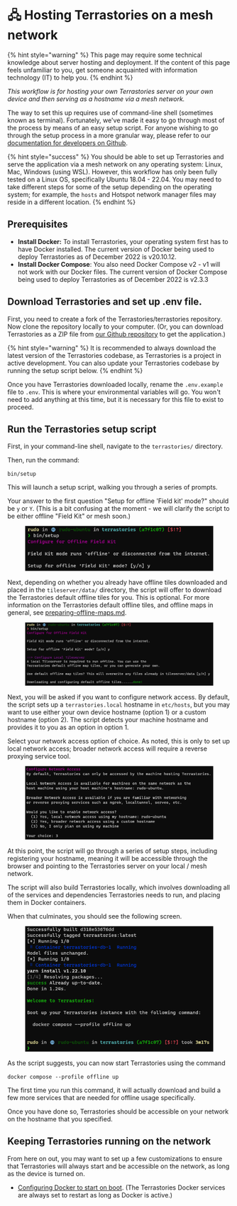 # 🖧 Hosting Terrastories on a mesh network

{% hint style="warning" %}
This page may require some technical knowledge about server hosting and deployment. If the content of this page feels unfamiliar to you, get someone acquainted with information technology (IT) to help you.
{% endhint %}

_This workflow is for hosting your own Terrastories server on your own device and then serving as a hostname via a mesh network._

The way to set this up requires use of command-line shell (sometimes known as terminal). Fortunately, we've made it easy to go through most of the process by means of an easy setup script. For anyone wishing to go through the setup process in a more granular way, please refer to our [documentation for developers on Github](https://github.com/Terrastories/terrastories).

{% hint style="success" %}
You should be able to set up Terrastories and serve the application via a mesh network on any operating system: Linux, Mac, Windows (using WSL). However, this workflow has only been fully tested on a Linux OS, specifically Ubuntu 18.04 - 22.04. You may need to take different steps for some of the setup depending on the operating system; for example, the `hosts` and Hotspot network manager files may reside in a different location.
{% endhint %}

## Prerequisites

* **Install Docker:** To install Terrastories, your operating system first has to have Docker installed. The current version of Docker being used to deploy Terrastories as of December 2022 is v20.10.12.
* **Install Docker Compose**: You also need Docker Compose v2 - v1 will not work with our Docker files. The current version of Docker Compose being used to deploy Terrastories as of December 2022 is v2.3.3

## Download Terrastories and set up .env file.

First, you need to create a fork of the Terrastories/terrastories repository. Now clone the repository locally to your computer. (Or, you can download Terrastories as a ZIP file from [our Github repository](https://github.com/Terrastories/terrastories/) to get the application.)

{% hint style="warning" %}
It is recommended to always download the latest version of the Terrastories codebase, as Terrastories is a project in active development. You can also update your Terrastories codebase by running the setup script below.
{% endhint %}

Once you have Terrastories downloaded locally, rename the `.env.example` file to `.env`. This is where your environmental variables will go. You won't need to add anything at this time, but it is necessary for this file to exist to proceed.

## Run the Terrastories setup script

First, in your command-line shell, navigate to the `terrastories/` directory.

Then, run the command:&#x20;

```
bin/setup
```

This will launch a setup script, walking you through a series of prompts.

Your answer to the first question "Setup for offline 'Field kit' mode?" should be `y` or `Y`. (This is a bit confusing at the moment - we will clarify the script to be either offline "Field Kit" or mesh soon.)

<figure><img src="../../.gitbook/assets/image (4).png" alt=""><figcaption></figcaption></figure>

Next, depending on whether you already have offline tiles downloaded and placed in the `tileserver/data/` directory, the script will offer to download the Terrastories default offline tiles for you. This is optional. For more information on the Terrastories default offline tiles, and offline maps in general, see [preparing-offline-maps.md](../preparing-offline-maps.md "mention").

<figure><img src="../../.gitbook/assets/image (17).png" alt=""><figcaption></figcaption></figure>

Next, you will be asked if you want to configure network access. By default, the script sets up a `terrastories.local` hostname in `etc/hosts`, but you may want to use either your own device hostname (option 1) or a custom hostname (option 2). The script detects your machine hostname and provides it to you as an option in option 1.

Select your network access option of choice. As noted, this is only to set up local network access; broader network access will require a reverse proxying service tool.

<figure><img src="../../.gitbook/assets/image (1).png" alt=""><figcaption></figcaption></figure>

At this point, the script will go through a series of setup steps, including registering your hostname, meaning it will be accessible through the browser and pointing to the Terrastories server on your local / mesh network.

The script will also build Terrastories locally, which involves downloading all of the services and dependencies Terrastories needs to run, and placing them in Docker containers.

When that culminates, you should see the following screen.

<figure><img src="../../.gitbook/assets/image (2).png" alt=""><figcaption></figcaption></figure>

As the script suggests, you can now start Terrastories using the command

```
docker compose --profile offline up
```

The first time you run this command, it will actually download and build a few more services that are needed for offline usage specifically.&#x20;

Once you have done so, Terrastories should be accessible on your network on the hostname that you specified.

## Keeping Terrastories running on the network

From here on out, you may want to set up a few customizations to ensure that Terrastories will always start and be accessible on the network, as long as the device is turned on.

* [Configuring Docker to start on boot](https://docs.docker.com/install/linux/linux-postinstall/#configure-docker-to-start-on-boot). (The Terrastories Docker services are always set to restart as long as Docker is active.)

